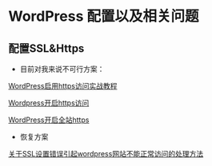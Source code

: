 # WordPress 配置以及相关问题

## 配置SSL&Https

* 目前对我来说不可行方案：

[WordPress启用https访问实战教程](https://ws234.com/344.html)

[Wordpress开启https访问](https://www.cnblogs.com/imist/p/11417539.html)

[WordPress开启全站https](https://www.tracymc.cn/archives/68)

* 恢复方案

[关于SSL设置错误引起wordpress网站不能正常访问的处理方法](http://www.seo628.com/3480.html)
